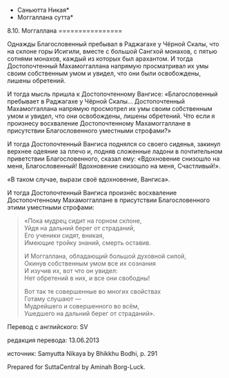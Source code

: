 * Саньютта Никая*
* Моггаллана сутта*

8\.10\. Моггаллана
\=\=\=\=\=\=\=\=\=\=\=\=\=\=\=\=

Однажды Благословенный пребывал в Раджагахе у Чёрной Скалы, что на склоне горы Исигили, вместе с большой Сангхой монахов, с пятью сотнями монахов, каждый из которых был арахантом\. И тогда Достопочтенный Махамоггаллана напрямую просматривал их умы своим собственным умом и увидел, что они были освобождены, лишены обретений\.

И тогда мысль пришла к Достопочтенному Вангисе: «Благословенный пребывает в Раджагахе у Чёрной Скалы… Достопочтенный Махамоггаллана напрямую просмотрел их умы своим собственным умом и увидел, что они освобождены, лишены обретений\. Что если я произнесу восхваление Достопочтенному Махамоггаллане в присутствии Благословенного уместными строфами?»

И тогда Достопочтенный Вангиса поднялся со своего сиденья, закинул верхнее одеяние за плечо и, подняв сложенные ладони в почтительном приветствии Благословенного, сказал ему: «Вдохновение снизошло на меня, Благословенный\! Вдохновение снизошло на меня, Счастливый\!»\.

«В таком случае, вырази своё вдохновение, Вангиса»\.

И тогда Достопочтенный Вангиса произнёс восхваление Достопочтенному Махамоггаллане в присутствии Благословенного этими уместными строфами:

> «Пока мудрец сидит на горном склоне,  
> Уйдя на дальний берег от страданий,  
> Его ученики сидят, вникая,  
> Имеющие тройку знаний, смерть оставив\.  
>   
> И Моггаллана, обладающий большой духовной силой,  
> Окинув собственным умом все их сознания  
> И изучив их, вот что он увидел:  
> Нет обретений в них, и все они свободны\!  
>   
> Вот так те совершенные во многих свойствах  
> Готаму слушают —  
> Мудрейшего и совершенного во всём,  
> Ушедшего на дальний берег от страданий»\.

Перевод с английского: SV

редакция перевода: 13\.06\.2013

источник: Samyutta Nikaya by Bhikkhu Bodhi, p\. 291

Prepared for SuttaCentral by Aminah Borg\-Luck\.